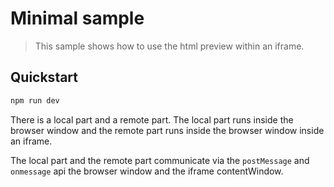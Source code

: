 # Minimal sample

> This sample shows how to use the html preview within an iframe.

## Quickstart

```sh
npm run dev
```

There is a local part and a remote part. The local part runs inside the browser window and the remote part runs inside the browser window inside an iframe.

The local part and the remote part communicate via the `postMessage` and `onmessage` api the browser window and the iframe contentWindow.
